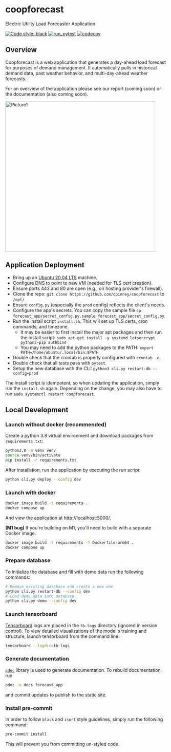 # coopforecast
Electric Utility Load Forecaster Application

[![Code style: black](https://img.shields.io/badge/code%20style-black-000000.svg)](https://github.com/psf/black)
[![run_pytest](https://github.com/dpinney/coopforecast/actions/workflows/run_pytest.yaml/badge.svg)](https://github.com/dpinney/coopforecast/actions/workflows/run_pytest.yaml)
[![codecov](https://codecov.io/gh/dpinney/coopforecast/branch/main/graph/badge.svg?token=MUTWHY0DJE)](https://codecov.io/gh/dpinney/coopforecast)

## Overview

Coopforecast is a web application that generates a day-ahead load forecast for purposes of demand management. It automatically pulls in historical demand data, past weather behavior, and multi-day-ahead weather forecasts. 

For an overview of the application please see our report (coming soon) or the documentation (also coming soon).

<img width="468" alt="Picture1" src="https://user-images.githubusercontent.com/2131438/157679134-f577f822-da5d-4f9b-8771-a93a322adbc4.png">

## Application Deployment

* Bring up an [Ubuntu 20.04 LTS](https://releases.ubuntu.com/20.04/) machine.
* Configure DNS to point to new VM (needed for TLS cert creation).
* Ensure ports 443 and 80 are open (e.g., on hosting provider's firewall).
* Clone the repo: `git clone https://github.com/dpinney/coopforecast` to `/opt/`
* Ensure `config.py` (especially the `prod` config) reflects the client's needs.
* Configure the app's secrets. You can copy the sample file `cp forecast_app/secret_config.py.sample forecast_app/secret_config.py`.
* Run the install script `install.sh`. This will set up TLS certs, cron commands, and timezone.
  * It may be easier to first install the major apt packages and then run the install script: `sudo apt-get install -y systemd letsencrypt python3-pip authbind`
  * You may need to add the python packages to the PATH: `export PATH=/home/ubuntu/.local/bin:$PATH`
* Double check that the crontab is properly configured with `crontab -e`.
* Double check that all tests pass with `pytest`.
* Setup the new database with the CLI: `python3 cli.py restart-db --config=prod`

The install script is idempotent, so when updating the application, simply 
run the `install.sh` again. Depending on the change, you may also have to 
run `sudo systemctl restart coopforecast`.

## Local Development
### Launch without docker (recommended)

Create a python 3.8 virtual environment and download packages from `requirements.txt`:

```sh
python3.8 -m venv venv
source venv/bin/activate
pip install -r requirements.txt
```

After installation, run the application by executing the run script:

```sh
python cli.py deploy --config dev
```


### Launch with docker

```sh
docker image build -t requirements .
docker compose up
```

And view the application at http://localhost:5000/.

**(M1 bug)** If you're building on M1, you'll need to build with a separate 
Docker image.

```sh
docker image build -t requirements -f Dockerfile-arm64 .
docker compose up
```

### Prepare database

To initialize the database and fill with demo data run the following commands:

```sh
# Remove existing database and create a new one
python cli.py restart-db --config dev
# Load demo data into database
python cli.py demo --config dev
```

### Launch tensorboard

[Tensorboard](https://www.tensorflow.org/tensorboard) logs are placed in the `tb-logs` directory (ignored in version control).
To view detailed visualizations of the model's training and structure, launch tensorboard from the command line:

```sh
tensorboard --logdir=tb-logs
```

### Generate documentation

[`pdoc`](https://pdoc.dev/) library is used to generate documentation. To rebuild documentation, run

```sh
pdoc -o docs forecast_app
```

and commit updates to publish to the static site.

### Install pre-commit

In order to follow `black` and `isort` style guidelines, simply run the following command:

```sh
pre-commit install
```

This will prevent you from committing un-styled code.
